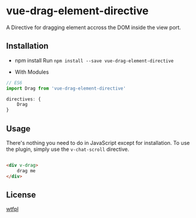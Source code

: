 # vue-drag-element-directive

A Directive for dragging element accross the DOM inside the view port.

## Installation

- npm install
Run `npm install --save vue-drag-element-directive`

- With Modules

``` js
// ES6
import Drag from 'vue-drag-element-directive'

directives: {
    Drag
}

```


## Usage

There's nothing you need to do in JavaScript except for installation. To use the plugin, simply use the `v-chat-scroll` directive.

``` html

<div v-drag>
    drag me
</div>

```



## License

[wtfpl](http://www.wtfpl.net/txt/copying/)
